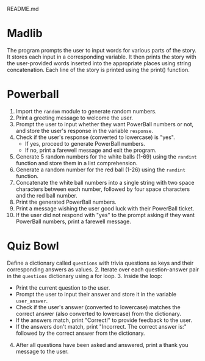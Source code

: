 README.md

# Madlib

The program prompts the user to input words for various parts of the story.
It stores each input in a corresponding variable.
It then prints the story with the user-provided words inserted into the appropriate places using string concatenation.
Each line of the story is printed using the print() function.

# Powerball

1. Import the `random` module to generate random numbers.
2. Print a greeting message to welcome the user.
3. Prompt the user to input whether they want PowerBall numbers or not, and store the user's response in the variable `response`.
4. Check if the user's response (converted to lowercase) is "yes".
   - If yes, proceed to generate PowerBall numbers.
   - If no, print a farewell message and exit the program.
5. Generate 5 random numbers for the white balls (1-69) using the `randint` function and store them in a list comprehension.
6. Generate a random number for the red ball (1-26) using the `randint` function.
7. Concatenate the white ball numbers into a single string with two space characters between each number, followed by four space characters and the red ball number.
8. Print the generated PowerBall numbers.
9. Print a message wishing the user good luck with their PowerBall ticket.
10. If the user did not respond with "yes" to the prompt asking if they want PowerBall numbers, print a farewell message.

# Quiz Bowl
Define a dictionary called `questions` with trivia questions as keys and their corresponding answers as values.
2. Iterate over each question-answer pair in the `questions` dictionary using a for loop.
3. Inside the loop:
   - Print the current question to the user.
   - Prompt the user to input their answer and store it in the variable `user_answer`.
   - Check if the user's answer (converted to lowercase) matches the correct answer (also converted to lowercase) from the dictionary.
   - If the answers match, print "Correct!" to provide feedback to the user.
   - If the answers don't match, print "Incorrect. The correct answer is:" followed by the correct answer from the dictionary.
4. After all questions have been asked and answered, print a thank you message to the user.



